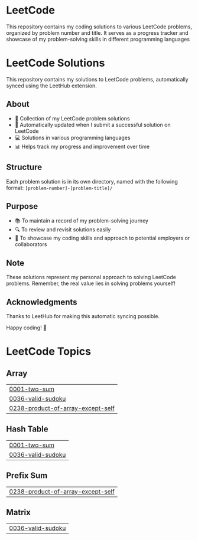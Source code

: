 # LeetCode
This repository contains my coding solutions to various LeetCode problems, organized by problem number and title. It serves as a progress tracker and showcase of my problem-solving skills in different programming languages
# LeetCode Solutions

This repository contains my solutions to LeetCode problems, automatically synced using the LeetHub extension.

## About

- 🧠 Collection of my LeetCode problem solutions
- 🤖 Automatically updated when I submit a successful solution on LeetCode
- 💻 Solutions in various programming languages
- 📊 Helps track my progress and improvement over time

## Structure

Each problem solution is in its own directory, named with the following format:
`[problem-number]-[problem-title]/`

## Purpose

- 📚 To maintain a record of my problem-solving journey
- 🔍 To review and revisit solutions easily
- 🌟 To showcase my coding skills and approach to potential employers or collaborators

## Note

These solutions represent my personal approach to solving LeetCode problems. Remember, the real value lies in solving problems yourself!

## Acknowledgments

Thanks to LeetHub for making this automatic syncing possible.

Happy coding! 🚀

<!---LeetCode Topics Start-->
# LeetCode Topics
## Array
|  |
| ------- |
| [0001-two-sum](https://github.com/prashanthbaskar97/LeetCode/tree/master/0001-two-sum) |
| [0036-valid-sudoku](https://github.com/prashanthbaskar97/LeetCode/tree/master/0036-valid-sudoku) |
| [0238-product-of-array-except-self](https://github.com/prashanthbaskar97/LeetCode/tree/master/0238-product-of-array-except-self) |
## Hash Table
|  |
| ------- |
| [0001-two-sum](https://github.com/prashanthbaskar97/LeetCode/tree/master/0001-two-sum) |
| [0036-valid-sudoku](https://github.com/prashanthbaskar97/LeetCode/tree/master/0036-valid-sudoku) |
## Prefix Sum
|  |
| ------- |
| [0238-product-of-array-except-self](https://github.com/prashanthbaskar97/LeetCode/tree/master/0238-product-of-array-except-self) |
## Matrix
|  |
| ------- |
| [0036-valid-sudoku](https://github.com/prashanthbaskar97/LeetCode/tree/master/0036-valid-sudoku) |
<!---LeetCode Topics End-->